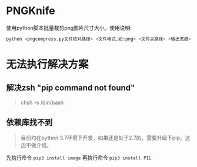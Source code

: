 # PNGKnife

使用python脚本批量裁剪png图片尺寸大小。使用说明:

```python
python <pngcompress.py文件绝对路径> <文件格式,如:png> <文件夹路径> <输出宽度> <输出高度>
```

# 无法执行解决方案

## 解决zsh "pip command not found"

> chsh -s /bin/bash

## 依赖库找不到

> 目前均在python 3.7环境下开发，如果还是处于2.7的，需要升级下pip。这边不做介绍。

先执行命令 `pip3 install image`
再执行命令 `pip3 install PIL`
